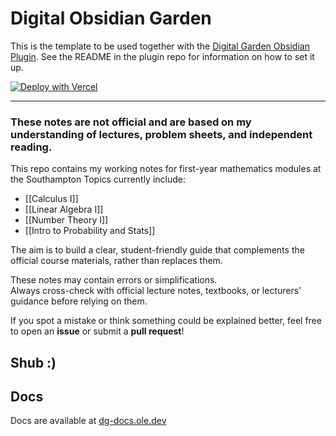 # Digital Obsidian Garden
This is the template to be used together with the [Digital Garden Obsidian Plugin](https://github.com/oleeskild/Obsidian-Digital-Garden). 
See the README in the plugin repo for information on how to set it up.

[![Deploy with Vercel](https://vercel.com/button)](https://vercel.com/new/clone?repository-url=https://github.com/oleeskild/digitalgarden)


--- 


### These notes are **not official** and are based on my understanding of lectures, problem sheets, and independent reading.  

This repo contains my working notes for first-year mathematics modules at the Southampton Topics currently include:

- [[Calculus I]]
- [[Linear Algebra I]]
- [[Number Theory I]]
- [[Intro to Probability and Stats]]

The aim is to build a clear, student-friendly guide that complements the official course materials, rather than replaces them.

These notes may contain errors or simplifications.  
Always cross-check with official lecture notes, textbooks, or lecturers’ guidance before relying on them.

If you spot a mistake or think something could be explained better, feel free to open an **issue** or submit a **pull request**!


Shub :)
---
## Docs
Docs are available at [dg-docs.ole.dev](https://dg-docs.ole.dev/)
